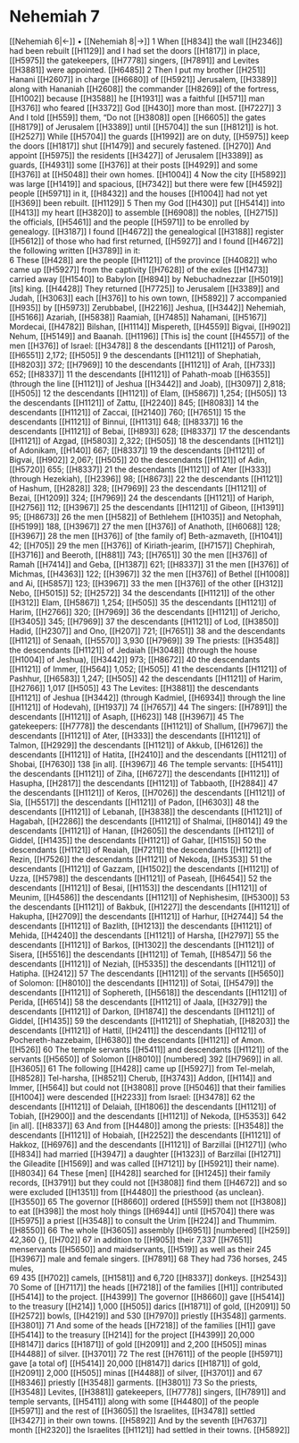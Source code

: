 # Nehemiah 7
[[Nehemiah 6|←]] • [[Nehemiah 8|→]]
1 When [[H834]] the wall [[H2346]] had been rebuilt [[H1129]] and I had set the doors [[H1817]] in place, [[H5975]] the gatekeepers, [[H7778]] singers, [[H7891]] and Levites [[H3881]] were appointed. [[H6485]] 
2 Then I put my brother [[H251]] Hanani [[H2607]] in charge [[H6680]] of [[H5921]] Jerusalem, [[H3389]] along with Hananiah [[H2608]] the commander [[H8269]] of the fortress, [[H1002]] because [[H3588]] he [[H1931]] was a faithful [[H571]] man [[H376]] who feared [[H3372]] God [[H430]] more than most. [[H7227]] 
3 And  I told [[H559]] them,  “Do not [[H3808]] open [[H6605]] the gates [[H8179]] of Jerusalem [[H3389]] until [[H5704]] the sun [[H8121]] is hot. [[H2527]] While [[H5704]] the guards [[H1992]] are on duty, [[H5975]] keep the doors [[H1817]] shut [[H1479]] and securely fastened. [[H270]] And appoint [[H5975]] the residents [[H3427]] of Jerusalem [[H3389]] as guards, [[H4931]] some [[H376]] at their posts [[H4929]] and some [[H376]] at [[H5048]] their own homes. [[H1004]] 
4 Now the city [[H5892]] was large [[H1419]] and spacious, [[H7342]] but there were few [[H4592]] people [[H5971]] in it, [[H8432]] and the houses [[H1004]] had not yet [[H369]] been rebuilt. [[H1129]] 
5 Then my God [[H430]] put [[H5414]] into [[H413]] my heart [[H3820]] to assemble [[H6908]] the nobles, [[H2715]] the officials, [[H5461]] and the people [[H5971]] to be enrolled by genealogy. [[H3187]] I found [[H4672]] the genealogical [[H3188]] register [[H5612]] of those who had first returned, [[H5927]] and I found [[H4672]] the following written [[H3789]] in it:  
6 These [[H428]] are the people [[H1121]] of the province [[H4082]] who came up [[H5927]] from the captivity [[H7628]] of the exiles [[H1473]] carried away [[H1540]] to Babylon [[H894]] by Nebuchadnezzar [[H5019]] [its] king. [[H4428]] They returned [[H7725]] to Jerusalem [[H3389]] and Judah, [[H3063]] each [[H376]] to his own town, [[H5892]] 
7 accompanied [[H935]] by [[H5973]] Zerubbabel, [[H2216]] Jeshua, [[H3442]] Nehemiah, [[H5166]] Azariah, [[H5838]] Raamiah, [[H7485]] Nahamani, [[H5167]] Mordecai, [[H4782]] Bilshan, [[H1114]] Mispereth, [[H4559]] Bigvai, [[H902]] Nehum, [[H5149]] and Baanah. [[H1196]] [This is] the count [[H4557]] of the men [[H376]] of Israel: [[H3478]] 
8 the descendants [[H1121]] of Parosh, [[H6551]] 2,172; [[H505]] 
9 the descendants [[H1121]] of Shephatiah, [[H8203]] 372; [[H7969]] 
10 the descendants [[H1121]] of Arah, [[H733]] 652; [[H8337]] 
11 the descendants [[H1121]] of  Pahath-moab [[H6355]] (through the line [[H1121]] of Jeshua [[H3442]] and Joab), [[H3097]] 2,818; [[H505]] 
12 the descendants [[H1121]] of Elam, [[H5867]] 1,254; [[H505]] 
13 the descendants [[H1121]] of Zattu, [[H2240]] 845; [[H8083]] 
14 the descendants [[H1121]] of Zaccai, [[H2140]] 760; [[H7651]] 
15 the descendants [[H1121]] of Binnui, [[H1131]] 648; [[H8337]] 
16 the descendants [[H1121]] of Bebai, [[H893]] 628; [[H8337]] 
17 the descendants [[H1121]] of Azgad, [[H5803]] 2,322; [[H505]] 
18 the descendants [[H1121]] of Adonikam, [[H140]] 667; [[H8337]] 
19 the descendants [[H1121]] of Bigvai, [[H902]] 2,067; [[H505]] 
20 the descendants [[H1121]] of Adin, [[H5720]] 655; [[H8337]] 
21 the descendants [[H1121]] of Ater [[H333]] (through Hezekiah), [[H2396]] 98; [[H8673]] 
22 the descendants [[H1121]] of Hashum, [[H2828]] 328; [[H7969]] 
23 the descendants [[H1121]] of Bezai, [[H1209]] 324; [[H7969]] 
24 the descendants [[H1121]] of Hariph, [[H2756]] 112; [[H3967]] 
25 the descendants [[H1121]] of Gibeon, [[H1391]] 95; [[H8673]] 
26 the men [[H582]] of  Bethlehem [[H1035]] and Netophah, [[H5199]] 188, [[H3967]] 
27 the men [[H376]] of Anathoth, [[H6068]] 128; [[H3967]] 
28 the men [[H376]] of  [the family of] Beth-azmaveth, [[H1041]] 42; [[H705]] 
29 the men [[H376]] of  Kiriath-jearim, [[H7157]] Chephirah, [[H3716]] and Beeroth, [[H881]] 743; [[H7651]] 
30 the men [[H376]] of Ramah [[H7414]] and Geba, [[H1387]] 621; [[H8337]] 
31 the men [[H376]] of Michmas, [[H4363]] 122; [[H3967]] 
32 the men [[H376]] of  Bethel [[H1008]] and Ai, [[H5857]] 123; [[H3967]] 
33 the men [[H376]] of the other [[H312]] Nebo, [[H5015]] 52; [[H2572]] 
34 the descendants [[H1121]] of the other [[H312]] Elam, [[H5867]] 1,254; [[H505]] 
35 the descendants [[H1121]] of Harim, [[H2766]] 320; [[H7969]] 
36 the descendants [[H1121]] of Jericho, [[H3405]] 345; [[H7969]] 
37 the descendants [[H1121]] of Lod, [[H3850]] Hadid, [[H2307]] and Ono, [[H207]] 721; [[H7651]] 
38 and the descendants [[H1121]] of Senaah, [[H5570]] 3,930 [[H7969]] 
39 The priests: [[H3548]] the descendants [[H1121]] of Jedaiah [[H3048]] (through the house [[H1004]] of Jeshua), [[H3442]] 973; [[H8672]] 
40 the descendants [[H1121]] of Immer, [[H564]] 1,052; [[H505]] 
41 the descendants [[H1121]] of Pashhur, [[H6583]] 1,247; [[H505]] 
42 the descendants [[H1121]] of Harim, [[H2766]] 1,017 [[H505]] 
43 The Levites: [[H3881]] the descendants [[H1121]] of Jeshua [[H3442]] (through Kadmiel, [[H6934]] through the line [[H1121]] of Hodevah), [[H1937]] 74 [[H7657]] 
44 The singers: [[H7891]] the descendants [[H1121]] of Asaph, [[H623]] 148 [[H3967]] 
45 The gatekeepers: [[H7778]] the descendants [[H1121]] of Shallum, [[H7967]] the descendants [[H1121]] of Ater, [[H333]] the descendants [[H1121]] of Talmon, [[H2929]] the descendants [[H1121]] of Akkub, [[H6126]] the descendants [[H1121]] of Hatita, [[H2410]] and the descendants [[H1121]] of Shobai, [[H7630]] 138 [in all]. [[H3967]] 
46 The temple servants: [[H5411]] the descendants [[H1121]] of Ziha, [[H6727]] the descendants [[H1121]] of Hasupha, [[H2817]] the descendants [[H1121]] of Tabbaoth, [[H2884]] 
47 the descendants [[H1121]] of Keros, [[H7026]] the descendants [[H1121]] of Sia, [[H5517]] the descendants [[H1121]] of Padon, [[H6303]] 
48 the descendants [[H1121]] of Lebanah, [[H3838]] the descendants [[H1121]] of Hagabah, [[H2286]] the descendants [[H1121]] of Shalmai, [[H8014]] 
49 the descendants [[H1121]] of Hanan, [[H2605]] the descendants [[H1121]] of Giddel, [[H1435]] the descendants [[H1121]] of Gahar, [[H1515]] 
50 the descendants [[H1121]] of Reaiah, [[H7211]] the descendants [[H1121]] of Rezin, [[H7526]] the descendants [[H1121]] of Nekoda, [[H5353]] 
51 the descendants [[H1121]] of Gazzam, [[H1502]] the descendants [[H1121]] of Uzza, [[H5798]] the descendants [[H1121]] of Paseah, [[H6454]] 
52 the descendants [[H1121]] of Besai, [[H1153]] the descendants [[H1121]] of Meunim, [[H4586]] the descendants [[H1121]] of  Nephishesim, [[H5300]] 
53 the descendants [[H1121]] of Bakbuk, [[H1227]] the descendants [[H1121]] of Hakupha, [[H2709]] the descendants [[H1121]] of Harhur, [[H2744]] 
54 the descendants [[H1121]] of Bazlith, [[H1213]] the descendants [[H1121]] of Mehida, [[H4240]] the descendants [[H1121]] of Harsha, [[H2797]] 
55 the descendants [[H1121]] of Barkos, [[H1302]] the descendants [[H1121]] of Sisera, [[H5516]] the descendants [[H1121]] of Temah, [[H8547]] 
56 the descendants [[H1121]] of Neziah, [[H5335]] the descendants [[H1121]] of Hatipha. [[H2412]] 
57 The descendants [[H1121]] of the servants [[H5650]] of Solomon: [[H8010]] the descendants [[H1121]] of Sotai, [[H5479]] the descendants [[H1121]] of Sophereth, [[H5618]] the descendants [[H1121]] of Perida, [[H6514]] 
58 the descendants [[H1121]] of Jaala, [[H3279]] the descendants [[H1121]] of Darkon, [[H1874]] the descendants [[H1121]] of Giddel, [[H1435]] 
59 the descendants [[H1121]] of Shephatiah, [[H8203]] the descendants [[H1121]] of Hattil, [[H2411]] the descendants [[H1121]] of  Pochereth-hazzebaim, [[H6380]] the descendants [[H1121]] of Amon. [[H526]] 
60 The temple servants [[H5411]] and descendants [[H1121]] of the servants [[H5650]] of Solomon [[H8010]] [numbered] 392 [[H7969]] in all. [[H3605]] 
61 The following [[H428]] came up [[H5927]] from Tel-melah, [[H8528]] Tel-harsha, [[H8521]] Cherub, [[H3743]] Addon, [[H114]] and Immer, [[H564]] but could not [[H3808]] prove [[H5046]] that their families [[H1004]] were descended [[H2233]] from Israel: [[H3478]] 
62 the descendants [[H1121]] of Delaiah, [[H1806]] the descendants [[H1121]] of Tobiah, [[H2900]] and the descendants [[H1121]] of Nekoda, [[H5353]] 642 [in all]. [[H8337]] 
63 And from [[H4480]] among the priests: [[H3548]] the descendants [[H1121]] of Hobaiah, [[H2252]] the descendants [[H1121]] of Hakkoz, [[H6976]] and the descendants [[H1121]] of Barzillai [[H1271]] (who [[H834]] had married [[H3947]] a daughter [[H1323]] of Barzillai [[H1271]] the Gileadite [[H1569]] and was called [[H7121]] by [[H5921]] their name). [[H8034]] 
64 These [men] [[H428]] searched for [[H1245]] their family records, [[H3791]] but they could not [[H3808]] find them [[H4672]] and so were excluded [[H1351]] from [[H4480]] the priesthood {as unclean}. [[H3550]] 
65 The governor [[H8660]] ordered [[H559]] them not [[H3808]] to eat [[H398]] the most holy things [[H6944]] until [[H5704]] there was [[H5975]] a priest [[H3548]] to consult the Urim [[H224]] and Thummim. [[H8550]] 
66 The whole [[H3605]] assembly [[H6951]] [numbered] [[H259]] 42,360 {}, [[H702]] 
67 in addition to [[H905]] their 7,337 [[H7651]] menservants [[H5650]] and maidservants, [[H519]] as well as their 245 [[H3967]] male and female singers. [[H7891]] 
68 They had 736 horses, 245 mules,  
69 435 [[H702]] camels, [[H1581]] and 6,720 [[H8337]] donkeys. [[H2543]] 
70 Some of [[H7117]] the heads [[H7218]] of the families [[H1]] contributed [[H5414]] to the project. [[H4399]] The governor [[H8660]] gave [[H5414]] to the treasury [[H214]] 1,000 [[H505]] darics [[H1871]] of gold, [[H2091]] 50 [[H2572]] bowls, [[H4219]] and 530 [[H7970]] priestly [[H3548]] garments. [[H3801]] 
71 And some of the heads [[H7218]] of the families [[H1]] gave [[H5414]] to the treasury [[H214]] for the project [[H4399]] 20,000 [[H8147]] darics [[H1871]] of gold [[H2091]] and 2,200 [[H505]] minas [[H4488]] of silver. [[H3701]] 
72 The rest [[H7611]] of the people [[H5971]] gave [a total of] [[H5414]] 20,000 [[H8147]] darics [[H1871]] of gold, [[H2091]] 2,000 [[H505]] minas [[H4488]] of silver, [[H3701]] and 67 [[H8346]] priestly [[H3548]] garments. [[H3801]] 
73 So the priests, [[H3548]] Levites, [[H3881]] gatekeepers, [[H7778]] singers, [[H7891]] and temple servants, [[H5411]] along with some [[H4480]] of the people [[H5971]] and the rest of [[H3605]] the Israelites, [[H3478]] settled [[H3427]] in their own towns. [[H5892]] And by the seventh [[H7637]] month [[H2320]] the Israelites [[H1121]] had settled in their towns. [[H5892]] 
